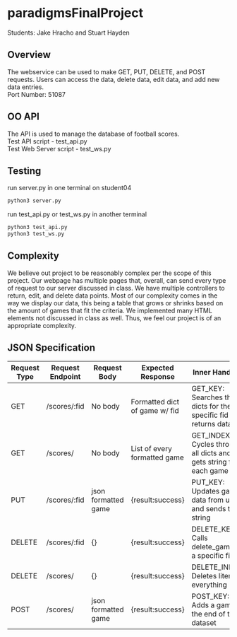 # paradigmsFinalProject
Students: Jake Hracho and Stuart Hayden

## Overview
The webservice can be used to make GET, PUT, DELETE, and POST requests. Users can access the data, delete data, edit data, and add new data entries.\
Port Number: 51087

## OO API
The API is used to manage the database of football scores.\
Test API script - test_api.py\
Test Web Server script - test_ws.py

## Testing
run server.py in one terminal on student04
```bash
python3 server.py
```
run test_api.py or test_ws.py in another terminal
```bash
python3 test_api.py
python3 test_ws.py
```

## Complexity
We believe out project to be reasonably complex per the scope of this project. Our webpage has multiple pages that, overall, can send every type of request to our server discussed in class. We have multiple controllers to return, edit, and delete data points. Most of our complexity comes in the way we display our data, this being a table that grows or shrinks based on the amount of games that fit the criteria. We implemented many HTML elements not discussed in class as well. Thus, we feel our project is of an appropriate complexity.

## JSON Specification
| Request Type | Request Endpoint |     Request Body    |         Expected Response         |                           Inner Handling                           |
| ------------ | ---------------- | ------------        | --------------------------------- | ------------------------------------------------------------------ |
|     GET	   |   /scores/:fid   |       No body	    |	Formatted dict of game w/ fid	|  GET_KEY: Searches the dicts for the specific fid and returns data |
|     GET	   |     /scores/	  |	      No body	    |	  List of every formatted game	|  GET_INDEX: Cycles through all dicts and gets string for each game |
|     PUT	   |   /scores/:fid	  |	json formatted game |		   {result:success}			|  	   PUT_KEY: Updates game data from user and sends to string      |
|    DELETE	   |   /scores/:fid	  |	    	{}			|		   {result:success}			|			 DELETE_KEY: Calls delete_game on a specific fid         |
|    DELETE    |	 /scores/	  |			{}			|		   {result:success}			|			    DELETE_INDEX: Deletes literally everything           |
|     POST	   |	 /scores/	  |	json formatted game |		   {result:success}			|			  POST_KEY: Adds a game to the end of the dataset        |
